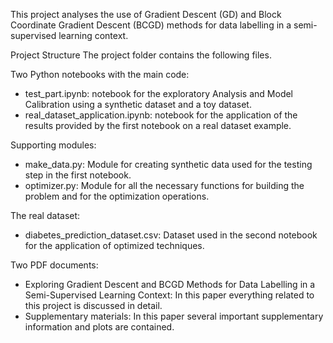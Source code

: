 This project analyses the use of Gradient Descent (GD) and Block Coordinate Gradient Descent (BCGD) methods for data labelling in a semi-supervised learning context.

Project Structure
The project folder contains the following files.

Two Python notebooks with the main code:
- test_part.ipynb: notebook for the exploratory Analysis and Model Calibration using a synthetic dataset and a toy dataset.
- real_dataset_application.ipynb: notebook for the application of the results provided by the first notebook on a real dataset example.

Supporting modules:
- make_data.py: Module for creating synthetic data used for the testing step in the first notebook.
- optimizer.py: Module for all the necessary functions for building the problem and for the optimization operations.

The real dataset:
- diabetes_prediction_dataset.csv: Dataset used in the second notebook for the application of optimized techniques.

Two PDF documents:
- Exploring Gradient Descent and BCGD Methods for Data Labelling in a Semi-Supervised Learning Context: In this paper everything related to this project is discussed in detail.
- Supplementary materials: In this paper several important supplementary information and plots are contained.

